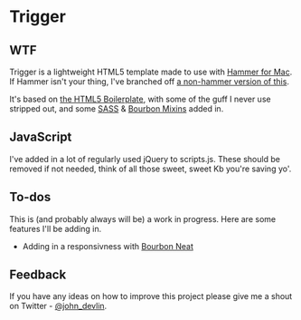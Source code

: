 Trigger
=======


WTF
---

Trigger is a lightweight HTML5 template made to use with [Hammer for Mac](http://hammerformac.com/). If Hammer isn't your thing, I've branched off [a non-hammer version of this](https://github.com/johndevlin/Trigger/tree/no_hammer). 

It's based on [the HTML5 Boilerplate](http://html5boilerplate.com/), with some of the guff I never use stripped out, and some [SASS](http://sass-lang.com/) & [Bourbon Mixins](http://bourbon.io/) added in.



JavaScript
----------

I've added in a lot of regularly used jQuery to scripts.js. These should be removed if not needed, think of all those sweet, sweet Kb you're saving yo'.



To-dos
------

This is (and probably always will be) a work in progress. Here are some features I'll be adding in.

* Adding in a responsivness with [Bourbon Neat](http://neat.bourbon.io/)



Feedback
--------

If you have any ideas on how to improve this project please give me a shout on Twitter - [@john_devlin](https://twitter.com/john_devlin).